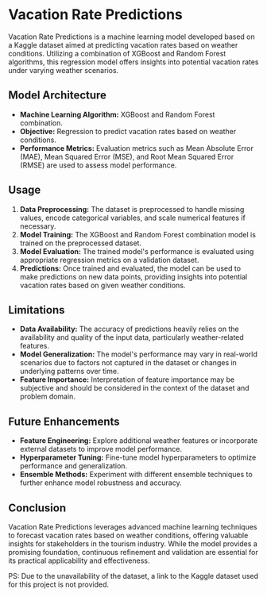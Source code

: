 # Vacation Rate Predictions

Vacation Rate Predictions is a machine learning model developed based on a Kaggle dataset aimed at predicting vacation rates based on weather conditions. Utilizing a combination of XGBoost and Random Forest algorithms, this regression model offers insights into potential vacation rates under varying weather scenarios.

## Model Architecture

- **Machine Learning Algorithm:** XGBoost and Random Forest combination.
- **Objective:** Regression to predict vacation rates based on weather conditions.
- **Performance Metrics:** Evaluation metrics such as Mean Absolute Error (MAE), Mean Squared Error (MSE), and Root Mean Squared Error (RMSE) are used to assess model performance.

## Usage

1. **Data Preprocessing:** The dataset is preprocessed to handle missing values, encode categorical variables, and scale numerical features if necessary.
2. **Model Training:** The XGBoost and Random Forest combination model is trained on the preprocessed dataset.
3. **Model Evaluation:** The trained model's performance is evaluated using appropriate regression metrics on a validation dataset.
4. **Predictions:** Once trained and evaluated, the model can be used to make predictions on new data points, providing insights into potential vacation rates based on given weather conditions.

## Limitations

- **Data Availability:** The accuracy of predictions heavily relies on the availability and quality of the input data, particularly weather-related features.
- **Model Generalization:** The model's performance may vary in real-world scenarios due to factors not captured in the dataset or changes in underlying patterns over time.
- **Feature Importance:** Interpretation of feature importance may be subjective and should be considered in the context of the dataset and problem domain.

## Future Enhancements

- **Feature Engineering:** Explore additional weather features or incorporate external datasets to improve model performance.
- **Hyperparameter Tuning:** Fine-tune model hyperparameters to optimize performance and generalization.
- **Ensemble Methods:** Experiment with different ensemble techniques to further enhance model robustness and accuracy.

## Conclusion

Vacation Rate Predictions leverages advanced machine learning techniques to forecast vacation rates based on weather conditions, offering valuable insights for stakeholders in the tourism industry. While the model provides a promising foundation, continuous refinement and validation are essential for its practical applicability and effectiveness.

PS: Due to the unavailability of the dataset, a link to the Kaggle dataset used for this project is not provided.
